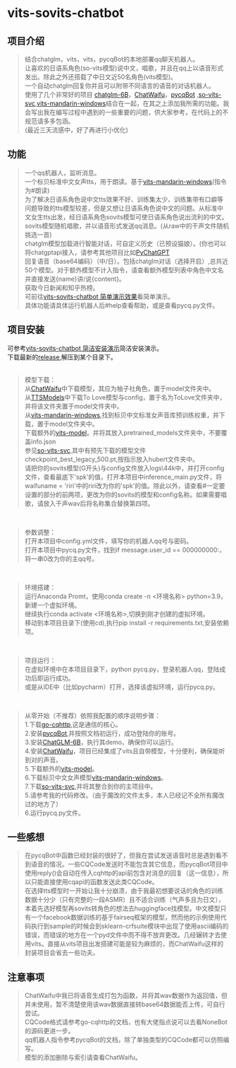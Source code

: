 # vits-sovits-chatbot

## 项目介绍
  >结合chatglm，vits，vits，pycqBot的本地部署qq聊天机器人。<br>
  让喜欢的日语系角色(so-vits模型)说中文，唱歌，并且在qq上以语音形式发出。除此之外还搭载了中日文近50名角色(vits模型)。<br>
  一个自动chatglm回复你并且可以附带不同语言的语音的对话机器人。<br>
  使用了几个非常好的项目 [chatglm-6B](https://github.com/THUDM/ChatGLM-6B)，[ChatWaifu](https://github.com/cjyaddone/ChatWaifu)，[pycqBot](https://github.com/FengLiuFeseliud/pycqBot) ,[so-vits-svc](https://github.com/svc-develop-team/so-vits-svc),[vits-mandarin-windows](https://github.com/rotten-work/vits-mandarin-windows)结合在一起，在其之上添加我所需的功能。我会写出我在编写过程中遇到的一些重要的问题，供大家参考，在代码上的不规范请多多包涵。<br>
  (最近三天流感中，好了再进行小优化)
  
## 功能
  >一个qq机器人，监听消息。<br>
  一个标贝标准中文女声tts，用于朗读。基于[vits-mandarin-windows](https://github.com/rotten-work/vits-mandarin-windows)(指令为#朗读)<br>
  为了解决日语系角色说中文tts效果不好、训练集太少、训练集带有口癖等问题导致的tts模型较差，但是又想让日语系角色说中文的问题。从标准中文女生tts出发，经日语系角色sovits模型可使日语系角色说出流利的中文。<br>
  sovits模型随机唱歌，并以语音形式发送qq消息。(从raw中的干声文件随机挑选一首)<br>
  chatglm模型加载进行智能对话，可自定义历史（已预设猫娘）。(你也可以将chatgptapi接入，请参考其他项目比如[PyChatGPT](https://github.com/rawandahmad698/PyChatGPT)<br>
  回复语音（base64编码）（中/日）。包括chatglm对话（选择开启）,总共近50个模型。对于额外模型不计入指令，请查看额外模型列表中角色中文名并直接发送{name}讲/说{content}。<br>
  获取今日新闻和知乎热榜。<br>
  可前往[vits-sovits-chatbot 简单演示效果](https://www.bilibili.com/video/BV1CV4y1X7qq)看简单演示。<br>
  具体功能请具体运行机器人后#help查看帮助，或是查看pycq.py文件。
  
## 项目安装
  可参考[vits-sovits-chatbot 简洁安装演示](https://www.bilibili.com/video/BV1bc411L72n)简洁安装演示。<br>
  下载最新的[release](https://github.com/over701forsean/vits-sovits-chatbot/releases),解压到某个目录下。<br>
  <br>
  >模型下载：<br>
  从[ChatWaifu](https://github.com/cjyaddone/ChatWaifu)中下载模型，其应为柚子社角色，置于model文件夹中。<br>
  从[TTSModels](https://github.com/CjangCjengh/TTSModels)中下载To Love模型与config，置于名为ToLove文件夹中，并将该文件夹置于model文件夹中。<br>
  从[vits-mandarin-windows](https://github.com/rotten-work/vits-mandarin-windows),找到标贝中文标准女声音库预训练权重，并下载，置于model文件夹中。<br>
  下载额外的[vits-model](https://huggingface.co/spaces/sayashi/vits-models/tree/main/pretrained_models)。并将其放入pretrained_models文件夹中，不要覆盖info.json<br>
  参见[so-vits-svc](https://github.com/svc-develop-team/so-vits-svc),其中有预先下载的模型文件checkpoint_best_legacy_500.pt,按指示放入hubert文件夹中。<br>
  请把你的sovits模型(G开头)与config文件放入logs\44k中，并打开config文件，查看最底下'spk'的值，打开本项目中inference_main.py文件，将waifuname = 'riri'中的riri改为你的'spk'的值。除此以外，请查看#一定要设置的部分的前两项，更改为你的sovits的模型和config名称。如果需要唱歌，请放入干声wav后将名称集合替换第四项。<br>
  <br>
  
  >参数调整：<br>
  打开本项目中config.yml文件，填写你的机器人qq号与密码。<br>
  打开本项目中pycq.py文件，找到if message.user_id == 000000000:，将一串0改为你的主qq号。<br>
  <br>
  
  >环境搭建：<br>
  运行Anaconda Promt，使用conda create -n <环境名称> python=3.9，新建一个虚拟环境。<br>
  继续执行conda activate <环境名称>,切换到刚才创建的虚拟环境。<br>
  移动到本项目目录下(使用cd),执行pip install -r requirements.txt,安装依赖项。<br>
  <br>
  
  >项目运行：<br>
  在虚拟环境中在本项目目录下，python pycq.py，登录机器人qq，登陆成功后即运行成功。<br>
  或是从IDE中（比如pycharm）打开，选择该虚拟环境，运行pycq.py。<br>
  <br>
  


  >从零开始（不推荐）依照我配置的顺序说明步骤：<br>
  1.下载[go-cqhttp](https://github.com/Mrs4s/go-cqhttp),这是通信的核心。<br>
  2.安装[pycqBot](https://github.com/FengLiuFeseliud/pycqBot),并按照文档初运行，成功登陆你的账号。<br>
  3.安装[ChatGLM-6B](https://github.com/THUDM/ChatGLM-6B)，执行其demo，确保你可以运行。<br>
  4.安装[ChatWaifu](https://github.com/cjyaddone/ChatWaifu)，项目已经集成了vits且自带模型，十分便利，确保能听到对的声音。<br>
  5.下载额外的[vits-model](https://huggingface.co/spaces/sayashi/vits-models/tree/main/pretrained_models)。<br>
  6.下载标贝中文女声模型[vits-mandarin-windows](https://github.com/rotten-work/vits-mandarin-windows)。<br>
  7.下载[so-vits-svc](https://github.com/svc-develop-team/so-vits-svc),并将其整合到你的主项目中。<br>
  5.请参考我的代码修改。（由于魔改的文件太多，本人已经记不全所有魔改过的地方了）<br>
  6.运行pycq.py文件。<br>
  
## 一些感想
  >在pycqBot中函数已经封装的很好了，但我在尝试发送语音时总是遇到看不到语音的情况。一些CQCode发送时不能包含其它信息，而pycqBot项目中使用reply()会自动在传入cqhttp的api前包含对消息的回复（这一信息），所以只能直接使用cqapi的函数发送此类CQCode。<br>
  在选择tts模型时一开始让我十分崩溃，由于我最初想要说话的角色的训练数据十分少（只有完整的一段ASMR）且不适合训练（气声多且为日文），本着先选好模型再sovits转角色的想法去huggingface找模型。中文模型只有一个facebook数据训练的基于fairseq框架的模型，然而他的示例使用代码执行到sample的时候会到sklearn-crfsuite模块中出现了使用ascii编码的错误，而错误的地方在一个pyd文件中而不得不放弃更改。几经辗转才去使用vits。直接从vits项目出发搭建可能是较为麻烦的，而ChatWaifu这样的封装项目会省去一些功夫。

## 注意事项
  >ChatWaifu中我已将语音生成打包为函数，并将其wav数据作为返回值，但并未使用，暂不清楚使用该wav数据直接转base64数据能否上传，可自行尝试。<br>
  CQCode格式请参考go-cqhttp的文档，也有大佬指点说可以去看NoneBot的源码更进一步。<br>
  qq机器人指令参考pycqBot的文档，除了单独类型的CQCode都可以仿照编写。<br>
  模型的添加删除与索引请查看ChatWaifu。
  
  
  

